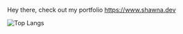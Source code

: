 <!-- ### Hi there 👋 -->


Hey there, check out my portfolio https://www.shawna.dev

![Top Langs](https://github-readme-stats.vercel.app/api/top-langs/?username=ShawnaEHartley&layout=compact&theme=dark)


<!--
**ShawnaEHartley/ShawnaEHartley** is a ✨ _special_ ✨ repository because its `README.md` (this file) appears on your GitHub profile.

Here are some ideas to get you started:

- 🔭 I’m currently working on ...
- 🌱 I’m currently learning ...
- 👯 I’m looking to collaborate on ...
- 🤔 I’m looking for help with ...
- 💬 Ask me about ...
- 📫 How to reach me: ...
- 😄 Pronouns: ...
- ⚡ Fun fact: ...
-->
